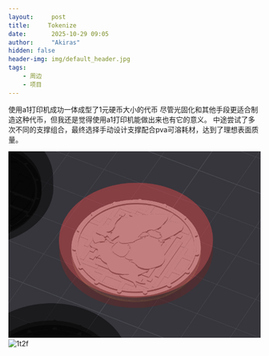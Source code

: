 ```yaml
---
layout:     post
title:     Tokenize
date:       2025-10-29 09:05
author:     "Akiras"
hidden: false
header-img: img/default_header.jpg
tags: 
    - 周边
    - 项目
---
```


使用a1打印机成功一体成型了1元硬币大小的代币
尽管光固化和其他手段更适合制造这种代币，但我还是觉得使用a1打印机能做出来也有它的意义。
中途尝试了多次不同的支撑组合，最终选择手动设计支撑配合pva可溶耗材，达到了理想表面质量。

![ttbb](/img/shrine/tokenize_bb.jpg)
![1t2f](/img/shrine/1t2f.jpg)
